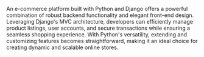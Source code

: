 An e-commerce platform built with Python and Django offers a powerful combination of robust backend functionality and elegant front-end design. Leveraging Django's MVC architecture, developers can efficiently manage product listings, user accounts, and secure transactions while ensuring a seamless shopping experience. With Python's versatility, extending and customizing features becomes straightforward, making it an ideal choice for creating dynamic and scalable online stores.
